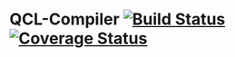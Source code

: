 # QCL-Compiler [![Build Status](https://javabilities.com/jenkins/job/QCL-Compiler/badge/icon)](https://javabilities.com/jenkins/job/QCL-Compiler/)  [![Coverage Status](https://coveralls.io/repos/The-Quantum-Project/QCL-Compiler/badge.svg?branch=master&service=github)](https://coveralls.io/github/The-Quantum-Project/QCL-Compiler?branch=master)
